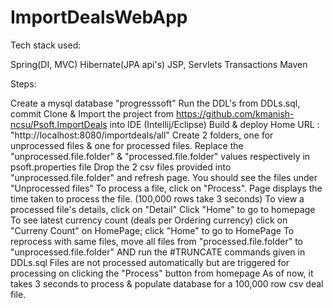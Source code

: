 # ImportDealsWebApp

Tech stack used:

Spring(DI, MVC) Hibernate(JPA api's) JSP, Servlets Transactions Maven

Steps:

Create a mysql database "progresssoft"
Run the DDL's from DDLs.sql, commit
Clone & Import the project from https://github.com/kmanish-ncsu/Psoft.ImportDeals into IDE (Intellij/Eclipse)
Build & deploy
Home URL : "http://localhost:8080/importdeals/all"
Create 2 folders, one for unprocessed files & one for processed files. Replace the "unprocessed.file.folder" & "processed.file.folder" values respectively in psoft.properties file
Drop the 2 csv files provided into "unprocessed.file.folder" and refresh page. You should see the files under "Unprocessed files"
To process a file, click on "Process". Page displays the time taken to process the file. (100,000 rows take 3 seconds)
To view a processed file's details, click on "Detail"
Click "Home" to go to homepage
To see latest currency count (deals per Ordering currency) click on "Curreny Count" on HomePage; click "Home" to go to HomePage
To reprocess with same files, move all files from "processed.file.folder" to "unprocessed.file.folder" AND run the #TRUNCATE commands given in DDLs.sql
Files are not processed automatically but are triggered for processing on clicking the "Process" button from homepage As of now, it takes 3 seconds to process & populate database for a 100,000 row csv deal file.
